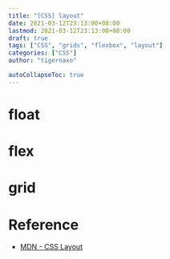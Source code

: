```yaml
---
title: "[CSS] layout"
date: 2021-03-12T23:13:00+08:00
lastmod: 2021-03-12T23:13:00+08:00
draft: true
tags: ["CSS", "grids", "flexbox", "layout"]
categories: ["CSS"]
author: "tigernaxo"

autoCollapseToc: true
---
```

# float
# flex
# grid
# Reference
- [MDN - CSS Layout](https://developer.mozilla.org/en-US/docs/Learn/CSS/CSS_layout)